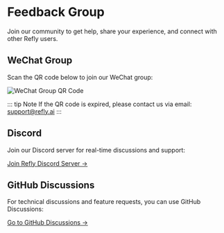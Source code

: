 # Feedback Group

Join our community to get help, share your experience, and connect with other Refly users.

## WeChat Group

Scan the QR code below to join our WeChat group:

![WeChat Group QR Code](/images/wechat-group-qr.png)

::: tip Note
If the QR code is expired, please contact us via email: support@refly.ai
:::

## Discord

Join our Discord server for real-time discussions and support:

[Join Refly Discord Server →](https://discord.gg/refly)

## GitHub Discussions

For technical discussions and feature requests, you can use GitHub Discussions:

[Go to GitHub Discussions →](https://github.com/refly-ai/discussions)
